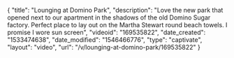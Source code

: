 {
    "title": "Lounging at Domino Park",
    "description": "Love the new park that opened next to our apartment in the shadows of the old Domino Sugar factory.  Perfect place to lay out on the Martha Stewart round beach towels.  I promise I wore sun screen",
    "videoid": "169535822",
    "date_created": "1533474638",
    "date_modified": "1546466776",
    "type": "captivate",
    "layout": "video",
    "url": "\/v\/lounging-at-domino-park\/169535822"
}